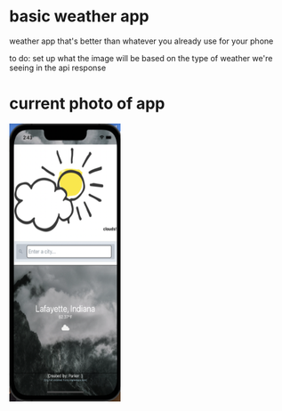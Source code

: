 # basic weather app

weather app that's better than whatever you already use for your phone

to do:
set up what the image will be based on the type of weather we're seeing in the
api response

# current photo of app

<img src="assets/currentImage.png" width="200" height="500">

